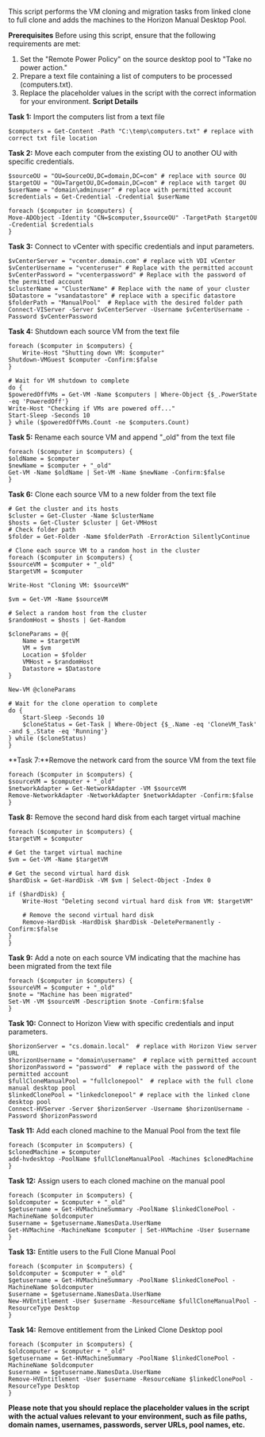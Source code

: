 This script performs the VM cloning and migration tasks from linked clone to full clone and adds the machines to the Horizon Manual Desktop Pool.

**Prerequisites**
Before using this script, ensure that the following requirements are met:

1. Set the "Remote Power Policy" on the source desktop pool to "Take no power action."
2. Prepare a text file containing a list of computers to be processed (computers.txt).
3. Replace the placeholder values in the script with the correct information for your environment.
**Script Details**

**Task 1:** Import the computers list from a text file
    
    $computers = Get-Content -Path "C:\temp\computers.txt" # replace with correct txt file location

**Task 2:** Move each computer from the existing OU to another OU with specific credentials.

    $sourceOU = "OU=SourceOU,DC=domain,DC=com" # replace with source OU
    $targetOU = "OU=TargetOU,DC=domain,DC=com" # replace with target OU
    $userName = "domain\adminuser" # replace with permitted account
    $credentials = Get-Credential -Credential $userName

    foreach ($computer in $computers) {
    Move-ADObject -Identity "CN=$computer,$sourceOU" -TargetPath $targetOU -Credential $credentials
    }
    
**Task 3:** Connect to vCenter with specific credentials and input parameters.

    $vCenterServer = "vcenter.domain.com" # replace with VDI vCenter
    $vCenterUsername = "vcenteruser" # Replace with the permitted account
    $vCenterPassword = "vcenterpassword" # Replace with the password of the permitted account
    $clusterName = "ClusterName" # Replace with the name of your cluster
    $Datastore = "vsandatastore" # replace with a specific datastore
    $folderPath = "ManualPool"  # Replace with the desired folder path
    Connect-VIServer -Server $vCenterServer -Username $vCenterUsername -Password $vCenterPassword
    
**Task 4:** Shutdown each source VM from the text file

    foreach ($computer in $computers) {
        Write-Host "Shutting down VM: $computer"
    Shutdown-VMGuest $computer -Confirm:$false
    }

    # Wait for VM shutdown to complete
    do {
    $poweredOffVMs = Get-VM -Name $computers | Where-Object {$_.PowerState -eq 'PoweredOff'}
    Write-Host "Checking if VMs are powered off..."
    Start-Sleep -Seconds 10
    } while ($poweredOffVMs.Count -ne $computers.Count)
    
   
**Task 5:** Rename each source VM and append "_old" from the text file

    foreach ($computer in $computers) {
    $oldName = $computer
    $newName = $computer + "_old"
    Get-VM -Name $oldName | Set-VM -Name $newName -Confirm:$false
    }
    
**Task 6:** Clone each source VM to a new folder from the text file

    # Get the cluster and its hosts
    $cluster = Get-Cluster -Name $clusterName
    $hosts = Get-Cluster $cluster | Get-VMHost
    # Check folder path
    $folder = Get-Folder -Name $folderPath -ErrorAction SilentlyContinue

    # Clone each source VM to a random host in the cluster
    foreach ($computer in $computers) {
    $sourceVM = $computer + "_old"
    $targetVM = $computer
    
    Write-Host "Cloning VM: $sourceVM"
    
    $vm = Get-VM -Name $sourceVM
    
    # Select a random host from the cluster
    $randomHost = $hosts | Get-Random
    
    $cloneParams = @{
        Name = $targetVM
        VM = $vm
        Location = $folder
        VMHost = $randomHost
        Datastore = $Datastore
    }
    
    New-VM @cloneParams
    
    # Wait for the clone operation to complete
    do {
        Start-Sleep -Seconds 10
        $cloneStatus = Get-Task | Where-Object {$_.Name -eq 'CloneVM_Task' -and $_.State -eq 'Running'}
    } while ($cloneStatus)
    }
**Task 7:**Remove the network card from the source VM from the text file

    foreach ($computer in $computers) {
    $sourceVM = $computer + "_old"
    $networkAdapter = Get-NetworkAdapter -VM $sourceVM
    Remove-NetworkAdapter -NetworkAdapter $networkAdapter -Confirm:$false
    }
**Task 8:** Remove the second hard disk from each target virtual machine

    foreach ($computer in $computers) {
    $targetVM = $computer
    
    # Get the target virtual machine
    $vm = Get-VM -Name $targetVM
    
    # Get the second virtual hard disk
    $hardDisk = Get-HardDisk -VM $vm | Select-Object -Index 0
    
    if ($hardDisk) {
        Write-Host "Deleting second virtual hard disk from VM: $targetVM"
        
        # Remove the second virtual hard disk
        Remove-HardDisk -HardDisk $hardDisk -DeletePermanently -Confirm:$false
    }
    }
**Task 9:** Add a note on each source VM indicating that the machine has been migrated from the text file

    foreach ($computer in $computers) {
    $sourceVM = $computer + "_old"
    $note = "Machine has been migrated"
    Set-VM -VM $sourceVM -Description $note -Confirm:$false
    }
**Task 10:** Connect to Horizon View with specific credentials and input parameters.

    $horizonServer = "cs.domain.local"  # replace with Horizon View server URL
    $horizonUsername = "domain\username"  # replace with permitted account
    $horizonPassword = "password"  # replace with the password of the permitted account
    $fullCloneManualPool = "fullclonepool"  # replace with the full clone manual desktop pool
    $linkedClonePool = "linkedclonepool" # replace with the linked clone desktop pool
    Connect-HVServer -Server $horizonServer -Username $horizonUsername -Password $horizonPassword
    
**Task 11:** Add each cloned machine to the Manual Pool from the text file

    foreach ($computer in $computers) {
    $clonedMachine = $computer
    add-hvdesktop -PoolName $fullCloneManualPool -Machines $clonedMachine
    }
    
**Task 12:** Assign users to each cloned machine on the manual pool

    foreach ($computer in $computers) {
    $oldcomputer = $computer + "_old"
    $getusername = Get-HVMachineSummary -PoolName $linkedClonePool -MachineName $oldcomputer
    $username = $getusername.NamesData.UserName
    Get-HVMachine -MachineName $computer | Set-HVMachine -User $username
    }
    
**Task 13:** Entitle users to the Full Clone Manual Pool

    foreach ($computer in $computers) {
    $oldcomputer = $computer + "_old"
    $getusername = Get-HVMachineSummary -PoolName $linkedClonePool -MachineName $oldcomputer
    $username = $getusername.NamesData.UserName
    New-HVEntitlement -User $username -ResourceName $fullCloneManualPool -ResourceType Desktop
    }
    
**Task 14:** Remove entitlement from the Linked Clone Desktop pool

    foreach ($computer in $computers) {
    $oldcomputer = $computer + "_old"
    $getusername = Get-HVMachineSummary -PoolName $linkedClonePool -MachineName $oldcomputer
    $username = $getusername.NamesData.UserName
    Remove-HVEntitlement -User $username -ResourceName $linkedClonePool -ResourceType Desktop
    }
    
**Please note that you should replace the placeholder values in the script with the actual values relevant to your environment, such as file paths, domain names, usernames, passwords, server URLs, pool names, etc.**
